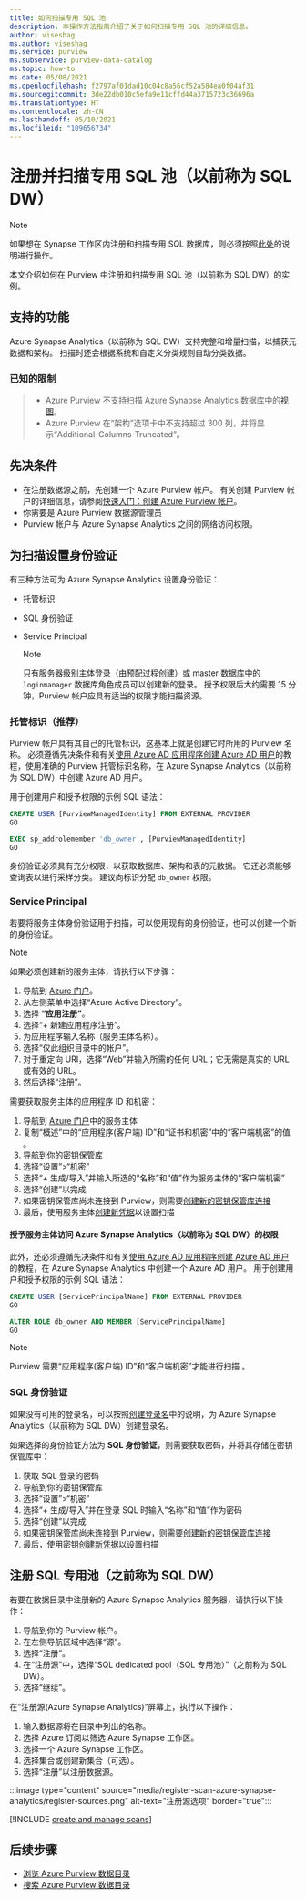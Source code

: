 ```yaml
---
title: 如何扫描专用 SQL 池
description: 本操作方法指南介绍了关于如何扫描专用 SQL 池的详细信息。
author: viseshag
ms.author: viseshag
ms.service: purview
ms.subservice: purview-data-catalog
ms.topic: how-to
ms.date: 05/08/2021
ms.openlocfilehash: f2797af01dad10c04c8a56cf52a584ea0f04af31
ms.sourcegitcommit: 3de22db010c5efa9e11cffd44a3715723c36696a
ms.translationtype: HT
ms.contentlocale: zh-CN
ms.lasthandoff: 05/10/2021
ms.locfileid: "109656734"
---
```

# <a name="register-and-scan-dedicated-sql-pools-formerly-sql-dw"></a>注册并扫描专用 SQL 池（以前称为 SQL DW）

> [!NOTE]
> 如果想在 Synapse 工作区内注册和扫描专用 SQL 数据库，则必须按照[此处](register-scan-synapse-workspace.md)的说明进行操作。

本文介绍如何在 Purview 中注册和扫描专用 SQL 池（以前称为 SQL DW）的实例。

## <a name="supported-capabilities"></a>支持的功能

Azure Synapse Analytics（以前称为 SQL DW）支持完整和增量扫描，以捕获元数据和架构。 扫描时还会根据系统和自定义分类规则自动分类数据。

### <a name="known-limitations"></a>已知的限制

> * Azure Purview 不支持扫描 Azure Synapse Analytics 数据库中的[视图](/sql/relational-databases/views/views?view=azure-sqldw-latest&preserve-view=true)。
> * Azure Purview 在“架构”选项卡中不支持超过 300 列，并将显示“Additional-Columns-Truncated”。 

## <a name="prerequisites"></a>先决条件

- 在注册数据源之前，先创建一个 Azure Purview 帐户。 有关创建 Purview 帐户的详细信息，请参阅[快速入门：创建 Azure Purview 帐户](create-catalog-portal.md)。
- 你需要是 Azure Purview 数据源管理员
- Purview 帐户与 Azure Synapse Analytics 之间的网络访问权限。
 
## <a name="setting-up-authentication-for-a-scan"></a>为扫描设置身份验证

有三种方法可为 Azure Synapse Analytics 设置身份验证：

- 托管标识
- SQL 身份验证
- Service Principal

    > [!Note]
    > 只有服务器级别主体登录（由预配过程创建）或 master 数据库中的 `loginmanager` 数据库角色成员可以创建新的登录。 授予权限后大约需要 15 分钟，Purview 帐户应具有适当的权限才能扫描资源。

### <a name="managed-identity-recommended"></a>托管标识（推荐） 
   
Purview 帐户具有其自己的托管标识，这基本上就是创建它时所用的 Purview 名称。 必须遵循先决条件和有关[使用 Azure AD 应用程序创建 Azure AD 用户](../azure-sql/database/authentication-aad-service-principal-tutorial.md)的教程，使用准确的 Purview 托管标识名称，在 Azure Synapse Analytics（以前称为 SQL DW）中创建 Azure AD 用户。

用于创建用户和授予权限的示例 SQL 语法：

```sql
CREATE USER [PurviewManagedIdentity] FROM EXTERNAL PROVIDER
GO

EXEC sp_addrolemember 'db_owner', [PurviewManagedIdentity]
GO
```

身份验证必须具有充分权限，以获取数据库、架构和表的元数据。 它还必须能够查询表以进行采样分类。 建议向标识分配 `db_owner` 权限。

### <a name="service-principal"></a>Service Principal

若要将服务主体身份验证用于扫描，可以使用现有的身份验证，也可以创建一个新的身份验证。 

> [!Note]
> 如果必须创建新的服务主体，请执行以下步骤：
> 1. 导航到 [Azure 门户](https://portal.azure.com)。
> 1. 从左侧菜单中选择“Azure Active Directory”。
> 1. 选择 **“应用注册”**。
> 1. 选择“+ 新建应用程序注册”。
> 1. 为应用程序输入名称（服务主体名称）。
> 1. 选择“仅此组织目录中的帐户”。
> 1. 对于重定向 URI，选择“Web”并输入所需的任何 URL；它无需是真实的 URL 或有效的 URL。
> 1. 然后选择“注册”。

需要获取服务主体的应用程序 ID 和机密：

1. 导航到 [Azure 门户](https://portal.azure.com)中的服务主体
1. 复制“概述”中的“应用程序(客户端) ID”和“证书和机密”中的“客户端机密”的值   。
1. 导航到你的密钥保管库
1. 选择“设置”>“机密”
1. 选择“+ 生成/导入”并输入所选的“名称”和“值”作为服务主体的“客户端机密”   
1. 选择“创建”以完成
1. 如果密钥保管库尚未连接到 Purview，则需要[创建新的密钥保管库连接](manage-credentials.md#create-azure-key-vaults-connections-in-your-azure-purview-account)
1. 最后，使用服务主体[创建新凭据](manage-credentials.md#create-a-new-credential)以设置扫描 

#### <a name="granting-the-service-principal-access-to-your-azure-synapse-analytics-formerly-sql-dw"></a>授予服务主体访问 Azure Synapse Analytics（以前称为 SQL DW）的权限

此外，还必须遵循先决条件和有关[使用 Azure AD 应用程序创建 Azure AD 用户](../azure-sql/database/authentication-aad-service-principal-tutorial.md)的教程，在 Azure Synapse Analytics 中创建一个 Azure AD 用户。 用于创建用户和授予权限的示例 SQL 语法：

```sql
CREATE USER [ServicePrincipalName] FROM EXTERNAL PROVIDER
GO

ALTER ROLE db_owner ADD MEMBER [ServicePrincipalName]
GO
```

> [!Note]
> Purview 需要“应用程序(客户端) ID”和“客户端机密”才能进行扫描 。

### <a name="sql-authentication"></a>SQL 身份验证

如果没有可用的登录名，可以按照[创建登录名](/sql/t-sql/statements/create-login-transact-sql?view=azure-sqldw-latest&preserve-view=true#examples-1)中的说明，为 Azure Synapse Analytics（以前称为 SQL DW）创建登录名。

如果选择的身份验证方法为 **SQL 身份验证**，则需要获取密码，并将其存储在密钥保管库中：

1. 获取 SQL 登录的密码
1. 导航到你的密钥保管库
1. 选择“设置”>“机密”
1. 选择“+ 生成/导入”并在登录 SQL 时输入“名称”和“值”作为密码  
1. 选择“创建”以完成
1. 如果密钥保管库尚未连接到 Purview，则需要[创建新的密钥保管库连接](manage-credentials.md#create-azure-key-vaults-connections-in-your-azure-purview-account)
1. 最后，使用密钥[创建新凭据](manage-credentials.md#create-a-new-credential)以设置扫描

## <a name="register-a-sql-dedicated-pool-formerly-sql-dw"></a>注册 SQL 专用池（之前称为 SQL DW）

若要在数据目录中注册新的 Azure Synapse Analytics 服务器，请执行以下操作：

1. 导航到你的 Purview 帐户。
1. 在左侧导航区域中选择“源”。
1. 选择“注册”。
1. 在“注册源”中，选择“SQL dedicated pool（SQL 专用池）”（之前称为 SQL DW）。
1. 选择“继续”。

在“注册源(Azure Synapse Analytics)”屏幕上，执行以下操作：

1. 输入数据源将在目录中列出的名称。
2. 选择 Azure 订阅以筛选 Azure Synapse 工作区。
3. 选择一个 Azure Synapse 工作区。
4. 选择集合或创建新集合（可选）。
5. 选择“注册”以注册数据源。

:::image type="content" source="media/register-scan-azure-synapse-analytics/register-sources.png" alt-text="注册源选项" border="true":::

[!INCLUDE [create and manage scans](includes/manage-scans.md)]

## <a name="next-steps"></a>后续步骤

- [浏览 Azure Purview 数据目录](how-to-browse-catalog.md)
- [搜索 Azure Purview 数据目录](how-to-search-catalog.md)
